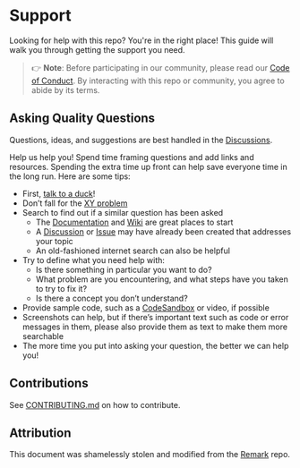 # Support

Looking for help with this repo? You're in the right place!
This guide will walk you through getting the support you need.

> 👉 **Note**: Before participating in our community,
> please read our [Code of Conduct][cocFile].
> By interacting with this repo or community,
> you agree to abide by its terms.

## Asking Quality Questions

Questions, ideas, and suggestions are best handled
in the [Discussions][ghDiscussions].

Help us help you!
Spend time framing questions and add links and resources.
Spending the extra time up front can help save everyone time in the long run.
Here are some tips:

- First, [talk to a duck][rubberDuck]!
- Don’t fall for the [XY problem][xyProblem]
- Search to find out if a similar question has been asked
  - The [Documentation][docsFolder] and [Wiki][ghWiki] are great places to start
  - A [Discussion][ghDiscussions] or [Issue][ghIssues]
    may have already been created that addresses your topic
  - An old-fashioned internet search can also be helpful
- Try to define what you need help with:
  - Is there something in particular you want to do?
  - What problem are you encountering,
    and what steps have you taken to try to fix it?
  - Is there a concept you don’t understand?
- Provide sample code, such as a [CodeSandbox][codeSandbox] or video, if possible
- Screenshots can help, but if there’s important text
  such as code or error messages in them,
  please also provide them as text to make them more searchable
- The more time you put into asking your question, the better we can help you!

## Contributions

See [CONTRIBUTING.md][contribFile] on how to contribute.

## Attribution

This document was shamelessly stolen and modified
from the [Remark][remark] repo.

<!-- Source Code URIs (alphabetical by file hierarchy) -->

[docsFolder]: ./docs/
[cocFile]: ./CODE_OF_CONDUCT.md
[contribFile]: ./CONTRIBUTING.md

<!-- GitHub Repo URIs (alphabetical by name) -->

[ghDiscussions]: https://github.com/TaffarelJr/.github/discussions
[ghIssues]: https://github.com/TaffarelJr/.github/issues
[ghWiki]: https://github.com/TaffarelJr/.github/wiki

<!-- Public URIs (alphabetical by name) -->

[codeSandbox]: https://codesandbox.io
[remark]: https://github.com/remarkjs/.github/blob/main/support.md
[rubberDuck]: https://rubberduckdebugging.com
[xyProblem]: https://meta.stackexchange.com/questions/66377/what-is-the-xy-problem/66378#66378
